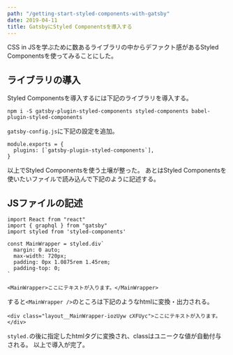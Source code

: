 ```yaml
---
path: "/getting-start-styled-components-with-gatsby"
date: 2019-04-11
title: GatsbyにStyled Componentsを導入する
---
```


CSS in JSを学ぶために数あるライブラリの中からデファクト感があるStyled Componentsを使ってみることにした。


## ライブラリの導入
Styled Componentsを導入するには下記のライブラリを導入する。

```
npm i -S gatsby-plugin-styled-components styled-components babel-plugin-styled-components
```

`gatsby-config.js`に下記の設定を追加。

```
module.exports = {
  plugins: [`gatsby-plugin-styled-components`],
}
```

以上でStyled Componentsを使う土壌が整った。
あとはStyled Componentsを使いたいファイルで読み込んで下記のように記述する。

## JSファイルの記述

```
import React from "react"
import { graphql } from "gatsby"
import styled from 'styled-components'

const MainWrapper = styled.div`
  margin: 0 auto;
  max-width: 720px;
  padding: 0px 1.0875rem 1.45rem;
  padding-top: 0;
`

<MainWrapper>ここにテキストが入ります。</MainWrapper>
```

すると`<MainWrapper />`のところは下記のようなhtmlに変換・出力される。

```
<div class="layout__MainWrapper-iozUyw cXFUyc">ここにテキストが入ります。</div>
```

`styled.`の後に指定したhtmlタグに変換され、classはユニークな値が自動付与される。
以上で導入が完了。
